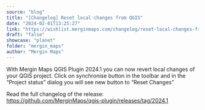 ```yaml
---
source: "blog"
title: "[Changelog] Reset local changes from QGIS"
date: "2024-02-01T13:25:27"
link: "https://wishlist.merginmaps.com/changelog/reset-local-changes-from-qgis?utm_source=qgis"
draft: "false"
showcase: "planet"
folder: "mergin_maps"
author: "Mergin Maps"
---
```


<p>With Mergin Maps QGIS Plugin 2024.1 you can now revert local changes of your QGIS project. Click on synchronise button in the toolbar and in the “Project status” dialog you will see new button to “Reset Changes”</p><p>Read the full changelog of the release: <a href="https://github.com/MerginMaps/qgis-plugin/releases/tag/2024.1" rel="noopener noreferrer nofollow" target="_blank">https://github.com/MerginMaps/qgis-plugin/releases/tag/2024.1</a></p>
